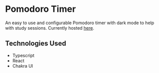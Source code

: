 # Pomodoro Timer

An easy to use and configurable Pomodoro timer with dark mode to help with study sessions. Currently hosted [here](https://pomodoro.findericso.com/).

## Technologies Used

- Typescript
- React
- Chakra UI
